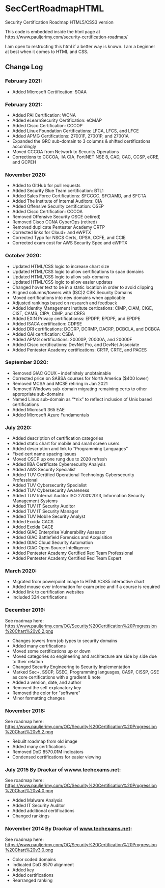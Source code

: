 # SecCertRoadmapHTML
Security Certification Roadmap HTML5/CSS3 version

This code is embedded inside the html page at https://www.pauljerimy.com/security-certification-roadmap/

I am open to restructing this html if a better way is known. I am a beginner at best when it comes to HTML and CSS.

## Change Log

### February 2021:
- Added Microsoft Certification: SOAA 

### February 2021:
- Added PAI Certification: WCNA
- Added eLearnSecurity Certification: eCMAP
- Added Cisco Certification: CCCOP
- Added Linux Foundation Certifications: LFCA, LFCS, and LFCE
- Added APMG Certifications: 27001F, 27001P, and 27001A
- Expanded the GRC sub-domain to 3 columns & shifted certifications accordingly
- Moved CCCOA from Network to Security Operations
- Corrections to CCCOA, IIA CIA, FortiNET NSE 8, CAD, CAC, CCSP, eCRE, and GCPEH

### November 2020:
- Added to GitHub for pull requests
- Added Security Blue Team certification: BTL1
- Added Sales Force Certifications: SFCCCC, SFCIAMD, and SFCTA
- Added The Institute of Internal Auditors: CIA
- Added Offensive Security certification: OSEP
- Added Cisco Certification: CCCOA
- Removed Offensive Security OSCE (retired)
- Removed Cisco CCNA CyberOps (retired)
- Removed duplicate Pentester Academy CRTP
- Corrected links for Cloud+ and eWPTX
- Corrected Typo for NSCS Certs, OPSA, CCFE, and CCIE
- Corrected exam cost for AWS Security Spec and eWPTX

### October 2020:
- Updated HTML/CSS logic to increase chart size
- Updated HTML/CSS logic to allow certifications to span domains
- Updated HTML/CSS logic to allow sub-domains
- Updated HTML/CSS logic to allow easier updates
- Changed hover text to be in a static location in order to avoid clipping
- Aligned columns/towers with (ISC)2 CBK Security Domains
- Moved certifications into new domains when applicable
- Adjusted rankings based on research and feedback
- Added Identity Management Institute certications: CIMP, CIAM, CIGE, CIST, CAMS, CIPA, CIMP, and CRFS
- Added EXIN Privacy certificationss: EPDPP, EPDPF, and EPDPE
- Added ISACA certification: CDPSE
- Added DRI certifications: DCCRP, DCRMP, DACRP, DCBCLA, and DCBCA
- Added QAI certification: CSBA
- Added APMG certifications: 20000P, 20000A, and 20000F
- Added Cisco certifications: DevNet Pro, and DevNet Associate
- Added Pentester Academy certifications: CRTP, CRTE, and PACES

### September 2020:
- Removed GIAC GCUX – indefinitely unobtainable
- Corrected price on SABSA courses for North America ($400 lower)
- Removed MCSA and MCSE retiring in Jan 2021
- Removed Windows sub-domain migrating remaining certs to other appropriate sub-domains
- Named Linux sub-domain as “*nix” to reflect inclusion of Unix based certifications
- Added Microsoft 365 EAE
- Added Microsoft Azure Fundamentals

### July 2020:
- Added description of certification categories
- Added static chart for mobile and small screen users
- Added description and link to “Programming Languages”
- Fixed cert name spacing issues
- Moved OSCP up one rung due to 2020 refresh
- Added IIBA Certificate Cybersecurity Analysis
- Added AWS Security Specialist
- Added TUV Certified Operational Technology Cybersecurity Professional
- Added TUV Cybersecurity Specialist
- Added TUV Cybersecurity Awareness
- Added TUV Internal Auditor ISO 27001:2013, Information Security Management Systems
- Added TUV IT Security Auditor
- Added TUV IT Security Manager
- Added TUV Mobile Security Analyst
- Added Excida CACS
- Added Excida CACE
- Added GIAC Enterprise Vulnerability Assessor
- Added GIAC Battlefield Forensics and Acquisition
- Added GIAC Cloud Security Automation
- Added GIAC Open Source Intelligence
- Added Pentester Academy Certified Red Team Professional
- Added Pentester Academy Certified Red Team Expert

### March 2020:
- Migrated from powerpoint image to HTML/CSS5 interactive chart
- Added mouse over information for exam price and if a course is required
- Added link to certification websites
- Included 324 certifications

### December 2019:
See roadmap here: https://www.pauljerimy.com/OC/Security%20Certification%20Progression%20Chart%20v6.2.png
- Changes towers from job types to security domains
- Added many certifications
- Moved some certifications up or down
- Moved categories so engineering and architecture are side by side due to their relation
- Changed Security Engineering to Security Implementation
- Marked Sec+, SSCP, GSEC, Programming languages, CASP, CISSP, GSE as core certifications with a gradient & note
- Added a version, date, and author
- Removed the self explanatory key
- Removed the color for "software"
- Minor formatting changes

### November 2018:
See roadmap here: https://www.pauljerimy.com/OC/Security%20Certification%20Progression%20Chart%20v5.2.png
- Rebuilt roadmap from old image
- Added many certifications
- Removed DoD 8570.01M indicators
- Condensed certifications for easier viewing

### July 2015 By Drackar of wwww.techexams.net:
See roadmap here: https://www.pauljerimy.com/OC/Security%20Certification%20Progression%20Chart%20v4.0.png
- Added Malware Analysis
- Added IT Security Auditor
- Added additional certifications
- Changed rankings

### November 2014 By Drackar of www.techexams.net:
See roadmap here: https://www.pauljerimy.com/OC/Security%20Certification%20Progression%20Chart%20v3.0.png
- Color coded domains
- Indicated DoD 8570 alignment
- Added key
- Added certifications
- Rearranged ranking

